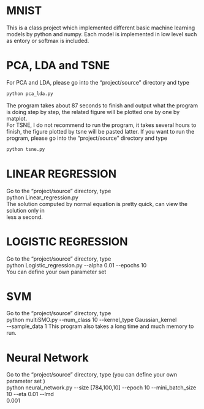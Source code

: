 # MNIST
This is a class project which implemented different basic machine learning models by python and numpy. Each model is implemented in low level such as entory or softmax is included.

# PCA, LDA and TSNE                                          
For PCA and LDA, please go into the “project/source” directory and type                     
```python 
python pca_lda.py 
```                     
The program takes about 87 seconds to finish and output what the program is doing step by step, the related figure will be plotted one by one by matplot.                             
For TSNE, I do not recommend to run the program, it takes several hours to finish, the figure plotted by tsne will be pasted latter. If you want to run the program, please go into the “project/source” directory and type
``` python
python tsne.py
```

# LINEAR REGRESSION                   
Go to the “project/source” directory, type                        
python Linear_regression.py                        
The solution computed by normal equation is pretty quick, can view the solution only in                        
less a second.               

# LOGISTIC REGRESSION                   
Go to the “project/source” directory, type                            
python Logistic_regression.py --alpha 0.01 --epochs 10                         
You can define your own parameter set                        

# SVM                                  
Go to the “project/source” directory, type                      
python multiSMO.py --num_class 10 --kernel_type Gaussian_kernel                          
--sample_data 1 This program also takes a long time and much memory to run.                        

# Neural Network                          
Go to the “project/source” directory, type (you can define your own parameter set )                      
python neural_network.py --size [784,100,10] --epoch 10 --mini_batch_size 10 --eta 0.01 --lmd                     
0.001 
